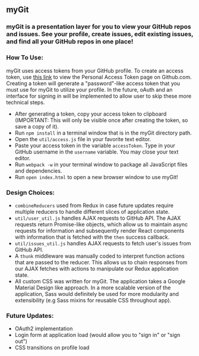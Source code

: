 ## myGit

### myGit is a presentation layer for you to view your GitHub repos and issues. See your profile, create issues, edit existing issues, and find all your GitHub repos in one place!

### How To Use:
myGit uses access tokens from your GitHub profile. To create an access token, use [this link](https://github.com/settings/tokens) to view the Personal Access Token page on Github.com. Creating a token will generate a "password"-like access token that you must use for myGit to utilize your profile. In the future, oAuth and an interface for signing in will be implemented to allow user to skip these more technical steps.

- After generating a token, copy your access token to clipboard (IMPORTANT: This will only be visible once after creating the token, so save a copy of it).
- Run `npm install` in a terminal window that is in the myGit directory path.
- Open the `util/access.js` file in your favorite text editor.
- Paste your access token in the variable `accessToken`. Type in your GitHub username in the `username` variable. You may close your text editor.
- Run `webpack -w` in your terminal window to package all JavaScript files and dependencies.
- Run `open index.html` to open a new browser window to use myGit!

### Design Choices:
- `combineReducers` used from Redux in case future updates require multiple reducers to handle different slices of application state.
- `util/user_util.js` handles AJAX requests to GitHub API. The AJAX requests return Promise-like objects, which allow us to maintain async requests for information and subsequently render React components with information that is fetched with the `then` success callback.
- `util/issues_util.js` handles AJAX requests to fetch user's issues from GitHub API.
- A `thunk` middleware was manually coded to interpret function actions that are passed to the reducer. This allows us to chain responses from our AJAX fetches with actions to manipulate our Redux application state.
- All custom CSS was written for myGit. The application takes a Google Material Design like approach. In a more scalable version of the application, Sass would definitely be used for more modularity and extensibility (e.g Sass mixins for reusable CSS throughout app).

### Future Updates:
- OAuth2 implementation
- Login form at application load (would allow you to "sign in" or "sign out")
- CSS transitions on profile load

